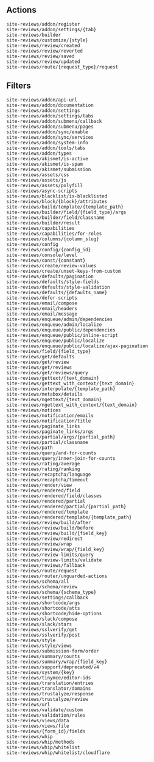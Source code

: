 ## Actions

    site-reviews/addon/register
    site-reviews/addon/settings/{tab}
    site-reviews/builder
    site-reviews/customize/{style}
    site-reviews/review/created
    site-reviews/review/reverted
    site-reviews/review/saved
    site-reviews/review/updated
    site-reviews/route/{request_type}/request

## Filters

    site-reviews/addon/api-url
    site-reviews/addon/documentation
    site-reviews/addon/settings
    site-reviews/addon/settings/tabs
    site-reviews/addon/submenu/callback
    site-reviews/addon/submenu/pages
    site-reviews/addon/sync/enable
    site-reviews/addon/sync/services
    site-reviews/addon/system-info
    site-reviews/addon/tools/tabs
    site-reviews/addon/types
    site-reviews/akismet/is-active
    site-reviews/akismet/is-spam
    site-reviews/akismet/submission
    site-reviews/assets/css
    site-reviews/assets/js
    site-reviews/assets/polyfill
    site-reviews/async-scripts
    site-reviews/blacklist/is-blacklisted
    site-reviews/block/{block}/attributes
    site-reviews/build/template/{template_path}
    site-reviews/builder/field/{field_type}/args
    site-reviews/builder/field/classname
    site-reviews/builder/result
    site-reviews/capabilities
    site-reviews/capabilities/for-roles
    site-reviews/columns/{column_slug}
    site-reviews/config
    site-reviews/config/{config_id}
    site-reviews/console/level
    site-reviews/const/{constant}
    site-reviews/create/review-values
    site-reviews/create/unset-keys-from-custom
    site-reviews/defaults/pagination
    site-reviews/defaults/style-fields
    site-reviews/defaults/style-validation
    site-reviews/defaults/{defaults_name}
    site-reviews/defer-scripts
    site-reviews/email/compose
    site-reviews/email/headers
    site-reviews/email/message
    site-reviews/enqueue/admin/dependencies
    site-reviews/enqueue/admin/localize
    site-reviews/enqueue/public/dependencies
    site-reviews/enqueue/public/inline-script
    site-reviews/enqueue/public/localize
    site-reviews/enqueue/public/localize/ajax-pagination
    site-reviews/field/{field_type}
    site-reviews/get/defaults
    site-reviews/get/review
    site-reviews/get/reviews
    site-reviews/get/reviews/query
    site-reviews/gettext/{text_domain}
    site-reviews/gettext_with_context/{text_domain}
    site-reviews/interpolate/{template_path}
    site-reviews/metabox/details
    site-reviews/ngettext/{text_domain}
    site-reviews/ngettext_with_context/{text_domain}
    site-reviews/notices
    site-reviews/notification/emails
    site-reviews/notification/title
    site-reviews/paginate_links
    site-reviews/paginate_links/args
    site-reviews/partial/args/{partial_path}
    site-reviews/partial/classname
    site-reviews/path
    site-reviews/query/and-for-counts
    site-reviews/query/inner-join-for-counts
    site-reviews/rating/average
    site-reviews/rating/ranking
    site-reviews/recaptcha/language
    site-reviews/recaptcha/timeout
    site-reviews/render/view
    site-reviews/rendered/field
    site-reviews/rendered/field/classes
    site-reviews/rendered/partial
    site-reviews/rendered/partial/{partial_path}
    site-reviews/rendered/template
    site-reviews/rendered/template/{template_path}
    site-reviews/review/build/after
    site-reviews/review/build/before
    site-reviews/review/build/{field_key}
    site-reviews/review/redirect
    site-reviews/review/wrap
    site-reviews/review/wrap/{field_key}
    site-reviews/review-limits/query
    site-reviews/review-limits/validate
    site-reviews/reviews/fallback
    site-reviews/route/request
    site-reviews/router/unguarded-actions
    site-reviews/schema/all
    site-reviews/schema/review
    site-reviews/schema/{schema_type}
    site-reviews/settings/callback
    site-reviews/shortcode/args
    site-reviews/shortcode/atts
    site-reviews/shortcode/hide-options
    site-reviews/slack/compose
    site-reviews/slack/stars
    site-reviews/sslverify/get
    site-reviews/sslverify/post
    site-reviews/style
    site-reviews/style/views
    site-reviews/submission-form/order
    site-reviews/summary/counts
    site-reviews/summary/wrap/{field_key}
    site-reviews/support/deprecated/v4
    site-reviews/system/{key}
    site-reviews/tinymce/editor-ids
    site-reviews/translation/entries
    site-reviews/translator/domains
    site-reviews/trustalyze/response
    site-reviews/trustalyze/review
    site-reviews/url
    site-reviews/validate/custom
    site-reviews/validation/rules
    site-reviews/views/data
    site-reviews/views/file
    site-reviews/{form_id}/fields
    site-reviews/whip
    site-reviews/whip/methods
    site-reviews/whip/whitelist
    site-reviews/whip/whitelist/cloudflare
